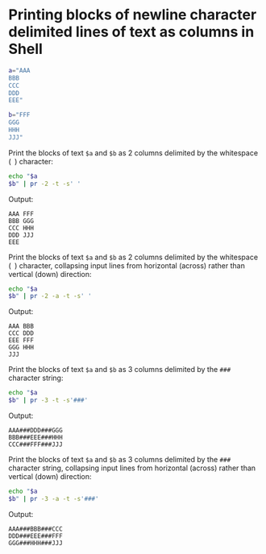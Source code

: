# Printing blocks of newline character delimited lines of text as columns in Shell

```sh
a="AAA
BBB
CCC
DDD
EEE"

b="FFF
GGG
HHH
JJJ"
```

Print the blocks of text `$a` and `$b` as 2 columns delimited by the whitespace (` `) character:

```sh
echo "$a
$b" | pr -2 -t -s' '
```

Output:

```
AAA FFF
BBB GGG
CCC HHH
DDD JJJ
EEE
```

Print the blocks of text `$a` and `$b` as 2 columns delimited by the whitespace (` `) character, collapsing input lines from horizontal (across) rather than vertical (down) direction:

```sh
echo "$a
$b" | pr -2 -a -t -s' '
```

Output:

```
AAA BBB
CCC DDD
EEE FFF
GGG HHH
JJJ
```

Print the blocks of text `$a` and `$b` as 3 columns delimited by the `###` character string:

```sh
echo "$a
$b" | pr -3 -t -s'###'
```

Output:

```
AAA###DDD###GGG
BBB###EEE###HHH
CCC###FFF###JJJ
```

Print the blocks of text `$a` and `$b` as 3 columns delimited by the `###` character string, collapsing input lines from horizontal (across) rather than vertical (down) direction:

```sh
echo "$a
$b" | pr -3 -a -t -s'###'
```

Output:

```
AAA###BBB###CCC
DDD###EEE###FFF
GGG###HHH###JJJ
```
